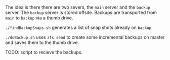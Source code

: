 The idea is there there are two severs, the `main` server and the `backup` server.
The `backup` server is stored offsite. Backups are transported from `main`
to `backup` via a thumb drive.

`./findBackupSnaps.sh` generates a list of snap shots already on `backup`.

`./doBackup.sh` uses `zfs send` to create some incremental backups on master
and saves them to the thumb drive.

TODO: script to recieve the backups.
